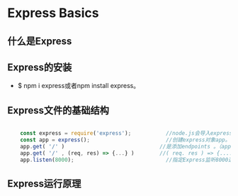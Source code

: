 # Express Basics

## 什么是Express

## Express的安装
  * $ npm i express或者npm install express。

## Express文件的基础结构

```js

    const express = require('express');           //node.js会导入express。
    const app = express();                        //创建express对象app。
    app.get( '/' )                              //是添加endpoints 。（app.post,app.put,app.patch app.delete等方法也是一样的）
    app.get( '/' , (req, res) => {...} )        //( req. res ) => {....} 是给endpoint注册handler,app的其它方法也是这样的。
    app.listen(8000);                             //指定Express监听8000这个端口。

```

## Express运行原理

